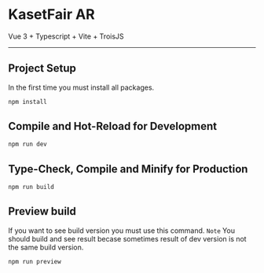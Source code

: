 # KasetFair AR

Vue 3 + Typescript + Vite + TroisJS

---

## Project Setup

In the first time you must install all packages.

```bash
npm install
```

## Compile and Hot-Reload for Development

```bash
npm run dev
```

## Type-Check, Compile and Minify for Production

```bash
npm run build
```

## Preview build

If you want to see build version you must use this command.
`Note` You should build and see result becase sometimes result of dev version is not the same build version.

```bash
npm run preview
```
